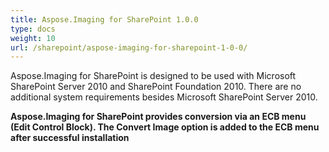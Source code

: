 ```yaml
---
title: Aspose.Imaging for SharePoint 1.0.0
type: docs
weight: 10
url: /sharepoint/aspose-imaging-for-sharepoint-1-0-0/
---
```


Aspose.Imaging for SharePoint is designed to be used with Microsoft SharePoint Server 2010 and SharePoint Foundation 2010. There are no additional system requirements besides Microsoft SharePoint Server 2010.

**Aspose.Imaging for SharePoint provides conversion via an ECB menu (Edit Control Block). The Convert Image option is added to the ECB menu after successful installation**
